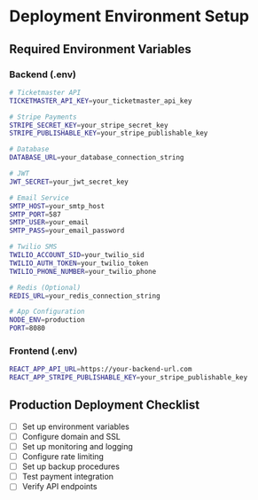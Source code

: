# Deployment Environment Setup

## Required Environment Variables

### Backend (.env)
```bash
# Ticketmaster API
TICKETMASTER_API_KEY=your_ticketmaster_api_key

# Stripe Payments
STRIPE_SECRET_KEY=your_stripe_secret_key
STRIPE_PUBLISHABLE_KEY=your_stripe_publishable_key

# Database
DATABASE_URL=your_database_connection_string

# JWT
JWT_SECRET=your_jwt_secret_key

# Email Service
SMTP_HOST=your_smtp_host
SMTP_PORT=587
SMTP_USER=your_email
SMTP_PASS=your_email_password

# Twilio SMS
TWILIO_ACCOUNT_SID=your_twilio_sid
TWILIO_AUTH_TOKEN=your_twilio_token
TWILIO_PHONE_NUMBER=your_twilio_phone

# Redis (Optional)
REDIS_URL=your_redis_connection_string

# App Configuration
NODE_ENV=production
PORT=8080
```

### Frontend (.env)
```bash
REACT_APP_API_URL=https://your-backend-url.com
REACT_APP_STRIPE_PUBLISHABLE_KEY=your_stripe_publishable_key
```

## Production Deployment Checklist

- [ ] Set up environment variables
- [ ] Configure domain and SSL
- [ ] Set up monitoring and logging
- [ ] Configure rate limiting
- [ ] Set up backup procedures
- [ ] Test payment integration
- [ ] Verify API endpoints